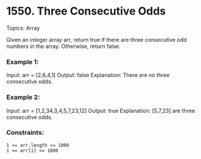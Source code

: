 # 1550. Three Consecutive Odds

Topics: Array

Given an integer array arr, return true if there are three consecutive odd numbers in the array. Otherwise, return false.

### Example 1:

Input: arr = [2,6,4,1]
Output: false
Explanation: There are no three consecutive odds.

### Example 2:

Input: arr = [1,2,34,3,4,5,7,23,12]
Output: true
Explanation: [5,7,23] are three consecutive odds.

### Constraints:

    1 <= arr.length <= 1000
    1 <= arr[i] <= 1000

